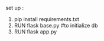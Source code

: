 set up  :
1. pip install requirements.txt
2. RUN flask base.py #to initialize db
3. RUN flask app.py
